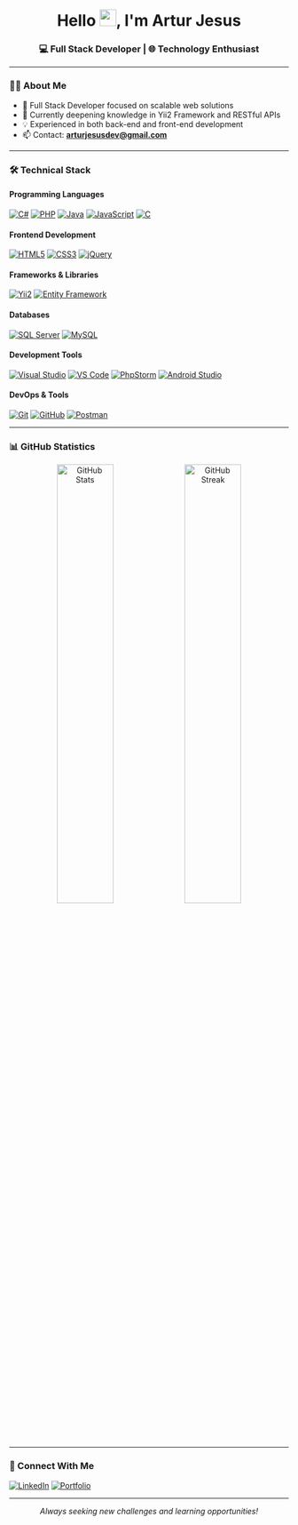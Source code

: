 <h1 align="center">Hello <img src="https://raw.githubusercontent.com/MartinHeinz/MartinHeinz/master/wave.gif" width="30">, I'm Artur Jesus</h1>
<h3 align="center">💻 Full Stack Developer | 🌐 Technology Enthusiast</h3>

---

### 👨‍💻 About Me

- 🔭 Full Stack Developer focused on scalable web solutions
- 🌱 Currently deepening knowledge in Yii2 Framework and RESTful APIs
- 💡 Experienced in both back-end and front-end development
- 📫 Contact: **arturjesusdev@gmail.com**

---

### 🛠️ Technical Stack

#### Programming Languages
[![C#](https://img.shields.io/badge/C%23-239120?style=for-the-badge&logo=c-sharp&logoColor=white)]()
[![PHP](https://img.shields.io/badge/PHP-777BB4?style=for-the-badge&logo=php&logoColor=white)]()
[![Java](https://img.shields.io/badge/Java-ED8B00?style=for-the-badge&logo=java&logoColor=white)]()
[![JavaScript](https://img.shields.io/badge/JavaScript-F7DF1E?style=for-the-badge&logo=javascript&logoColor=black)]()
[![C](https://img.shields.io/badge/C-00599C?style=for-the-badge&logo=c&logoColor=white)]()

#### Frontend Development
[![HTML5](https://img.shields.io/badge/HTML5-E34F26?style=for-the-badge&logo=html5&logoColor=white)]()
[![CSS3](https://img.shields.io/badge/CSS3-1572B6?style=for-the-badge&logo=css3&logoColor=white)]()
[![jQuery](https://img.shields.io/badge/jQuery-0769AD?style=for-the-badge&logo=jquery&logoColor=white)]()

#### Frameworks & Libraries
[![Yii2](https://img.shields.io/badge/Yii2-008CD7?style=for-the-badge&logo=php&logoColor=white)]()
[![Entity Framework](https://img.shields.io/badge/Entity_Framework-512BD4?style=for-the-badge&logo=.net&logoColor=white)]()

#### Databases
[![SQL Server](https://img.shields.io/badge/SQL_Server-CC2927?style=for-the-badge&logo=microsoft-sql-server&logoColor=white)]()
[![MySQL](https://img.shields.io/badge/MySQL-005C84?style=for-the-badge&logo=mysql&logoColor=white)]()

#### Development Tools
[![Visual Studio](https://img.shields.io/badge/Visual_Studio-5C2D91?style=for-the-badge&logo=visual%20studio&logoColor=white)]()
[![VS Code](https://img.shields.io/badge/VS_Code-0078D4?style=for-the-badge&logo=visual%20studio%20code&logoColor=white)]()
[![PhpStorm](https://img.shields.io/badge/PhpStorm-000000?style=for-the-badge&logo=phpstorm&logoColor=white)]()
[![Android Studio](https://img.shields.io/badge/Android_Studio-3DDC84?style=for-the-badge&logo=android-studio&logoColor=white)]()

#### DevOps & Tools
[![Git](https://img.shields.io/badge/Git-F05032?style=for-the-badge&logo=git&logoColor=white)]()
[![GitHub](https://img.shields.io/badge/GitHub-100000?style=for-the-badge&logo=github&logoColor=white)]()
[![Postman](https://img.shields.io/badge/Postman-FF6C37?style=for-the-badge&logo=postman&logoColor=white)]()

---

### 📊 GitHub Statistics

<div align="center">
<img src="https://github-readme-stats.vercel.app/api?username=ArturJesus22&show_icons=true&theme=radical" alt="GitHub Stats" width="45%"/>
<img src="https://github-readme-streak-stats.herokuapp.com/?user=ArturJesus22&theme=radical" alt="GitHub Streak" width="45%"/>
</div>

---

### 🤝 Connect With Me

[![LinkedIn](https://img.shields.io/badge/LinkedIn-0077B5?style=for-the-badge&logo=linkedin&logoColor=white)](https://www.linkedin.com/in/artur-jesus-b88a42294/)
[![Portfolio](https://img.shields.io/badge/Portfolio-FF5722?style=for-the-badge&logo=todoist&logoColor=white)](https://github.com/ArturJesus22?tab=repositories)

---

<p align="center">
  <i>Always seeking new challenges and learning opportunities!</i>
</p>
